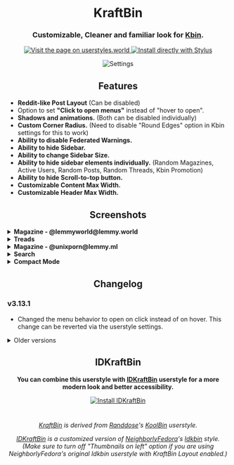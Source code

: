<h1 align="center">
KraftBin
</h1>
<h3 align="center">
    Customizable, Cleaner and familiar look for <a href="https://kbin.pub/">Kbin</a>.
</h3>
<p align="center">
    <a href="https://userstyles.world/style/11353/kraftbin">
    <img alt="Visit the page on userstyles.world" src="https://img.shields.io/badge/Visit%20the%20page%20on-userstyles.world-00adad.svg"/>
  </a>
  <a href="https://userstyles.world/api/style/11353.user.css">
    <img alt="Install directly with Stylus" src="https://img.shields.io/badge/Install%20directly%20with-Stylus-00adad.svg"/>
  </a>

<p align="center">

<img src="https://github.com/ThakshilaDamsak/KraftBin/assets/95128171/4cfe07cc-de52-4ec3-a69f-1dbaf426715e" alt="Settings" />
 </p>

<h2 align="center">
Features
</h2>

- **Reddit-like Post Layout** (Can be disabled)
- Option to set **"Click to open menus"** instead of "hover to open".
- **Shadows and animations.** (Both can be disabled individually)
- **Custom Corner Radius.** (Need to disable "Round Edges" option in Kbin settings for this to work)
- **Ability to disable Federated Warnings.**
- **Ability to hide Sidebar.**
- **Ability to change Sidebar Size.**
- **Ability to hide sidebar elements individually.**
  (Random Magazines, Active Users, Random Posts, Random Threads, Kbin Promotion)
- **Ability to hide Scroll-to-top button.**
- **Customizable Content Max Width.**
- **Customizable Header Max Width.**

<h2 align="center">
Screenshots
</h2>

<details>
  <summary><b>Magazine - @lemmyworld@lemmy.world</b></summary>
    
![Screenshot 2023-08-06 at 17-50-27 lemmyworld - kbin social](https://github.com/ThakshilaDamsak/KraftBin/assets/95128171/69a3a4c6-48b5-4027-b343-1548d59528e2)

</details>
    
<details>
  <summary><b>Treads</b></summary>
    
![Screenshot 2023-08-06 at 17-39-45 kbin social - Explore Fediverse](https://github.com/ThakshilaDamsak/KraftBin/assets/95128171/4f3f3920-44a4-4862-ae8c-6fe03f39c188)

</details>

<details>
      <summary><b>Magazine - @unixporn@lemmy.ml</b></summary>

![Screenshot 2023-08-06 at 17-42-25 unixporn - kbin social](https://github.com/ThakshilaDamsak/KraftBin/assets/95128171/33db18d8-6ae0-44e8-b441-131d547eb324)

</details>

<details>
      <summary><b>Search</b></summary>

![Screenshot 2023-08-06 at 17-52-00 Search - kbin social](https://github.com/ThakshilaDamsak/KraftBin/assets/95128171/9ae12be3-3bff-4857-bc2d-c765242dba9f)

</details>

<details>
      <summary><b>Compact Mode</b></summary>
    
![Screenshot_20230806_175317](https://github.com/ThakshilaDamsak/KraftBin/assets/95128171/b6177c5b-a215-4149-95ec-bf767a13582c)

</details>

<h2 align="center">
Changelog
</h2>

### v3.13.1
- Changed the menu behavior to open on click instead of on hover.
  This change can be reverted via the userstyle settings.

<details>
    <summary> Older versions </summary>

### v3.12.1
- Fixes and improvements.

### v3.11.1
- Added ability to remove "Support Us" card.

### v3.9.1
- More bug fixes and improvements.

### v3.8.1
- Fixed bugs that happened due to the Kbin update.

### v3.7.1
- Improved shadow customization. I guess.
    
### v3.6.1
- Added a slider for corner radius adjustment.
    
### v3.5.1
- Added some shadows and animations.
- Added ability to reduce extra motion.
- Converted some selections to checkboxes.

### v3.1.1
- Added ability to enable or disable custom post layout.
- Changed Preprocessor to Stylus.

### v2.3.1
- Added ability to change corner radius. (Needs to disable "Rounded Edges" setting on Kbin)
- Added ability to enable or disable top margin.
- Few more tweaks and fixes.

</details>


<h2 align="center">
IDKraftBin
</h2>
 
<p align="center">
<b>You can combine this userstyle with <a href="https://github.com/ThakshilaDamsak/IDKraftBin/#readme">IDKraftBin</a> userstyle for a more modern look and better accessibility.</b>
  <br>
</p>
<p align="center">

<a href="https://github.com/ThakshilaDamsak/IDKraftBin/#readme">
    <img alt="Install IDKraftBin" src="https://img.shields.io/badge/Install-IDKraftBin-00adad.svg"/>
  </a>
  </p>

#

<p align="center">
<i><a href="./#kraftbin">KraftBin</a> is derived from <a href="https://userstyles.world/user/Randdose">Randdose</a>'s <a href="https://userstyles.world/style/10315/koolbin">KoolBin</a> userstyle.</i>
</p>

<p align="center">
<i><a href="./#idkraftbin">IDKraftBin</a> is a customized version of <a href="https://userstyles.world/user/NeighborlyFedora">NeighborlyFedora</a>'s  <a href="https://userstyles.world/style/10478/idkbin">Idkbin</a> style.</i>
    <br>
  <i>(Make sure to turn off "Thumbnails on left" option if you are using NeighborlyFedora's original Idkbin userstyle with KraftBin Layout enabled.)</i>
</p>
